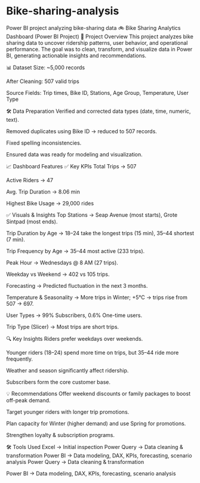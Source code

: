 # Bike-sharing-analysis
Power BI project analyzing bike-sharing data
🚲 Bike Sharing Analytics Dashboard (Power BI Project)
📌 Project Overview
This project analyzes bike sharing data to uncover ridership patterns, user behavior, and operational performance.
The goal was to clean, transform, and visualize data in Power BI, generating actionable insights and recommendations.

📊 Dataset
Size: ~5,000 records

After Cleaning: 507 valid trips

Source Fields: Trip times, Bike ID, Stations, Age Group, Temperature, User Type

🛠️ Data Preparation
Verified and corrected data types (date, time, numeric, text).

Removed duplicates using Bike ID → reduced to 507 records.

Fixed spelling inconsistencies.

Ensured data was ready for modeling and visualization.

📈 Dashboard Features
✅ Key KPIs
Total Trips → 507

Active Riders → 47

Avg. Trip Duration → 8.06 min

Highest Bike Usage → 29,000 rides

✅ Visuals & Insights
Top Stations → Seap Avenue (most starts), Grote Sintpad (most ends).

Trip Duration by Age → 18–24 take the longest trips (15 min), 35–44 shortest (7 min).

Trip Frequency by Age → 35–44 most active (233 trips).

Peak Hour → Wednesdays @ 8 AM (27 trips).

Weekday vs Weekend → 402 vs 105 trips.

Forecasting → Predicted fluctuation in the next 3 months.

Temperature & Seasonality → More trips in Winter; +5°C → trips rise from 507 → 697.

User Types → 99% Subscribers, 0.6% One-time users.

Trip Type (Slicer) → Most trips are short trips.

🔍 Key Insights
Riders prefer weekdays over weekends.

Younger riders (18–24) spend more time on trips, but 35–44 ride more frequently.

Weather and season significantly affect ridership.

Subscribers form the core customer base.

💡 Recommendations
Offer weekend discounts or family packages to boost off-peak demand.

Target younger riders with longer trip promotions.

Plan capacity for Winter (higher demand) and use Spring for promotions.

Strengthen loyalty & subscription programs.

🛠️ Tools Used
Excel → Initial inspection
Power Query → Data cleaning & transformation
Power BI → Data modeling, DAX, KPIs, forecasting, scenario analysis
Power Query → Data cleaning & transformation

Power BI → Data modeling, DAX, KPIs, forecasting, scenario analysis
